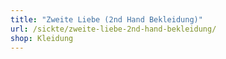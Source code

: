 ```yaml
---
title: "Zweite Liebe (2nd Hand Bekleidung)"
url: /sickte/zweite-liebe-2nd-hand-bekleidung/
shop: Kleidung
---
```

